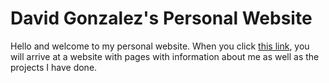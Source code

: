 # David Gonzalez's Personal Website
Hello and welcome to my personal website. When you click [this link](https://david-gonzalez.herokuapp.com/), you will arrive at a website with pages with information about me as well as the projects I have done.
